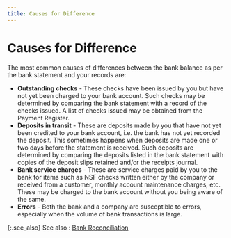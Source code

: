 ```yaml
---
title: Causes for Difference
---
```


# Causes for Difference


The most common causes of differences between the bank balance as per  the bank statement and your records are:

- **Outstanding 
 checks** - These checks have been issued by you but have not yet  been charged to your bank account. Such checks may be determined by comparing  the bank statement with a record of the checks issued. A list of checks  issued may be obtained from the Payment Register.
- **Deposits 
 in transit** - These are deposits made by you that have not yet been  credited to your bank account, i.e. the bank has not yet recorded the  deposit. This sometimes happens when deposits are made one or two days  before the statement is received. Such deposits are determined by comparing  the deposits listed in the bank statement with copies of the deposit slips  retained and/or the receipts journal.
- **Bank 
 service charges** - These are service charges paid by you to the  bank for items such as NSF  checks written either by the company or received from a customer, monthly  account maintenance charges, etc. These may be charged to the bank account  without you being aware of the same.
- **Errors** - Both the bank and a company are susceptible to errors, especially  when the volume of bank transactions is large.



{:.see_also}
See also
: [Bank Reconciliation]({{site.acc_baseurl}}/bank-reconciliation/bank_reconciliation.html)
